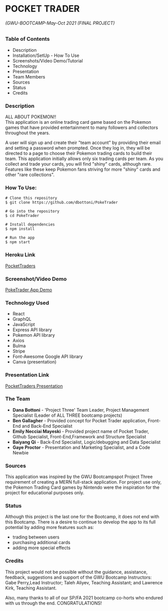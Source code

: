 # POCKET TRADER
###### (GWU-BOOTCAMP-May-Oct 2021 (FINAL PROJECT)

### Table of Contents

* Description
* Installation/SetUp - How To Use
* Screenshots/Video Demo/Tutorial
* Technology
* Presentation
* Team Members
* Sources
* Status
* Credits

### Description

ALL ABOUT POKEMON!!   
This application is an online trading card game based on the Pokemon games that have provided entertainment to many followers and collectors throughout the years.  

A user will sign up and create their "team account" by providing their email and setting a password when prompted.  Once they log in, they will be directed to a page to choose their Pokemon trading cards to build their team.  This application initially allows only six trading cards per team. As you collect and trade your cards, you will find "shiny" cards, although rare. Features like these keep Pokemon fans striving for more "shiny" cards and other "rare collections". 

### How To Use:
```
# Clone this repository
$ git clone https://github.com/dbottoni/PokeTrader

# Go into the repository
$ cd PokeTrader

# Install dependencies
$ npm install

# Run the app
$ npm start
```

### Heroku Link
[PocketTraders](https://pocket-traders.herokuapp.com/)

### Screenshot/Video Demo

[PokeTrader App Demo](https://user-images.githubusercontent.com/72705457/139108878-32bfa300-840d-4253-9dae-ae3358b84c2f.mp4)



### Technology Used
* React
* GraphQL
* JavaScript
* Express API library
* Pokemon API library
* Axios
* Bulma
* Stripe
* Font-Awesome Google API library
* Canva (presentation)


### Presentation Link

[PocketTraders Presentation](https://www.canva.com/design/DAEtGpmVYYQ/IrQMyNBBOUydCwzf-4ETsQ/view?utm_content=DAEtGpmVYYQ&utm_campaign=designshare&utm_medium=link&utm_source=publishsharelink)

### The Team
* **Dana Bottoni** - 'Project Three' Team Leader, Project Management Specialist (Leader of ALL THREE bootcamp projects)
* **Ben Gallagher** - Provided concept for Pocket Trader application, Front-End and Back-End Specialist
* **Emily Necciai Mayeski** - Provided project name of Pocket Trader, Github Specialist, Front-End,Framework and Structure Specialist
* **Baiyang Qi** - Back-End Specialist, Logic/debugging and Data Specialist
* **Gaye Proctor** - Presentation and Marketing Specialist, and a Code Newbie 


### Sources
This application was inspired by the GWU Bootcampspot Project Three requirement of creating a MERN full-stack application. For project use only, the Pokemon Trading Card games by Nintendo were the inspiration for the project for educational purposes only. 


### Status
Although this project is the last one for the Bootcamp, it does not end with this Bootcamp.  There is a desire to continue to develop the app to its full potential by adding more features such as:
 * trading between users
 * purchasing additional cards
 * adding more special effects

### Credits
This project would not be possible without the guidance, assistance, feedback, suggestions and support of the GWU Bootcamp Instructors: Gabe Perry,Lead Instructor; Taleh Aliyev, Teaching Assistant; and Lawrence Kirk, Teaching Assistant. 

Also, many thanks to all of our SP/FA 2021 bootcamp co-horts who endured with us through the end. CONGRATULATIONS!
